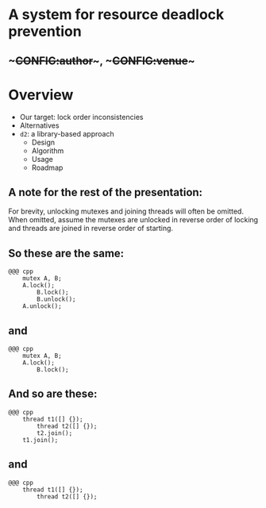 <!SLIDE>
# A system for resource deadlock prevention
## ~~~CONFIG:author~~~, ~~~CONFIG:venue~~~


<!SLIDE>
# Overview

* Our target: lock order inconsistencies
* Alternatives
* `d2`: a library-based approach
    * Design
    * Algorithm
    * Usage
    * Roadmap


<!SLIDE>
## A note for the rest of the presentation:

For brevity, unlocking mutexes and joining threads will often be omitted.
When omitted, assume the mutexes are unlocked in reverse order of locking
and threads are joined in reverse order of starting.


<!SLIDE>
## So these are the same:

    @@@ cpp
        mutex A, B;
        A.lock();
            B.lock();
            B.unlock();
        A.unlock();

## and

    @@@ cpp
        mutex A, B;
        A.lock();
            B.lock();


<!SLIDE>
## And so are these:

    @@@ cpp
        thread t1([] {});
            thread t2([] {});
            t2.join();
        t1.join();

## and

    @@@ cpp
        thread t1([] {});
            thread t2([] {});

